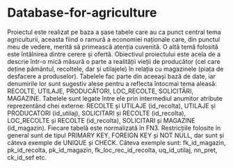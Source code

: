 # Database-for-agriculture
Proiectul este realizat pe baza a șase tabele care au ca punct central tema agriculturii, aceasta fiind o ramură a economiei naționale care, din punctul meu de vedere, merită să primească atenția cuvenită. O altă temă folosită este întâlnirea dintre cerere și ofertă.
Obiectivul proiectului este acela de a descrie într-o mică măsură o parte a realității vieții de producător (cel care deține pământul, recoltele, dar și utilajele) în relația cu magazinele (piața de desfacere a produselor).
Tabelele fac parte din aceeași bază de date, iar denumirile lor sunt sugestiv alese pentru a reflecta întocmai tema aleasă: RECOLTE, UTILAJE, PRODUCĂTORI, LOC_RECOLTE, SOLICITĂRI, MAGAZINE.
Tabelele sunt legate între ele prin intermediul anumitor atribute reprezentând chei externe: RECOLTE și UTILAJE (id_recolta), UTILAJE și PRODUCATORI (id_utilaj), SOLICITARI și RECOLTE (id_recolta), LOC_RECOLTE și RECOLTE (id_recolta), SOLICITARI și MAGAZINE (id_magazin). Fiecare tabelă este normalizată în FN3.
Restricțiile folosite în general sunt de tipul PRIMARY KEY, FOREIGN KEY și NOT NULL, dar sunt și câteva exemple de UNIQUE și CHECK. Câteva exemple sunt: fk_id_magazin, pk_id_recolta, pk_id_magazin, fk_loc_rec_id_recolta, uq_id_utilaj, nn_pret, ck_id_sef etc.
